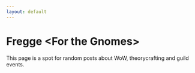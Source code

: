```yaml
---
layout: default
---
```


Fregge &lt;For the Gnomes&gt;
===

This page is a spot for random posts about WoW, theorycrafting and guild events.